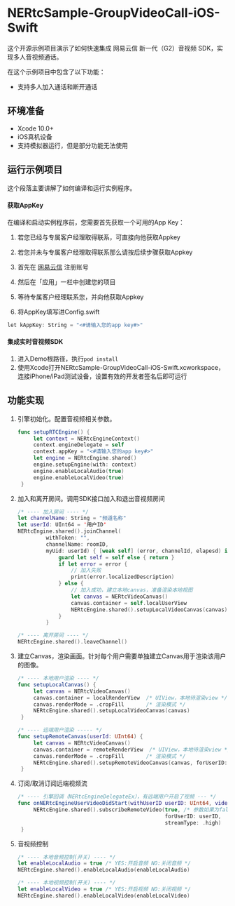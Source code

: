 # NERtcSample-GroupVideoCall-iOS-Swift

这个开源示例项目演示了如何快速集成 网易云信 新一代（G2）音视频 SDK，实现多人音视频通话。

 在这个示例项目中包含了以下功能：

- 支持多人加入通话和断开通话

## 环境准备

- Xcode 10.0+
- iOS真机设备
- 支持模拟器运行，但是部分功能无法使用

## 运行示例项目

这个段落主要讲解了如何编译和运行实例程序。

#### 获取AppKey

在编译和启动实例程序前，您需要首先获取一个可用的App Key：

1. 若您已经与专属客户经理取得联系，可直接向他获取Appkey

2. 若您并未与专属客户经理取得联系那么请按后续步骤获取Appkey

3. 首先在 [网易云信](https://id.163yun.com/register?h=media&t=media&clueFrom=nim&from=bdjjnim0035&referrer=https://app.yunxin.163.com/?clueFrom=nim&from=bdjjnim0035) 注册账号

4. 然后在「应用」一栏中创建您的项目
5. 等待专属客户经理联系您，并向他获取Appkey

6. 将AppKey填写进Config.swift

```objective-c
let kAppKey: String = "<#请输入您的app key#>"
```

#### 集成实时音视频SDK

1. 进入Demo根路径，执行`pod install`
2. 使用Xcode打开NERtcSample-GroupVideoCall-iOS-Swift.xcworkspace，连接iPhone/iPad测试设备，设置有效的开发者签名后即可运行

## 功能实现

1. 引擎初始化。配置音视频相关参数。

   ```swift
   func setupRTCEngine() {
        let context = NERtcEngineContext()
        context.engineDelegate = self
        context.appKey = "<#请输入您的app key#>"
        let engine = NERtcEngine.shared()
        engine.setupEngine(with: context)
        engine.enableLocalAudio(true)
        engine.enableLocalVideo(true)
    }
   ```

2. 加入和离开房间。调用SDK接口加入和退出音视频房间

   ```swift
   /* ---- 加入房间 ---- */
   let channelName: String = "频道名称"
   let userId: UInt64 = '用户ID'
   NERtcEngine.shared().joinChannel(
            withToken: "",
            channelName: roomID,
            myUid: userId) { [weak self] (error, channelId, elapesd) in
                guard let self = self else { return }
                if let error = error {
                    // 加入失败
                    print(error.localizedDescription)
                } else {
                    // 加入成功，建立本地canvas，准备渲染本地视图
                    let canvas = NERtcVideoCanvas()
                    canvas.container = self.localUserView
                    NERtcEngine.shared().setupLocalVideoCanvas(canvas)
                }
            }
   
   /* ---- 离开房间 ---- */
   NERtcEngine.shared().leaveChannel()
   ```

3. 建立Canvas，渲染画面。针对每个用户需要单独建立Canvas用于渲染该用户的图像。

   ```swift
   /* ---- 本地用户渲染 ---- */
   func setupLocalCanvas() {
        let canvas = NERtcVideoCanvas()
        canvas.container = localRenderView  /* UIView，本地待渲染view */
        canvas.renderMode = .cropFill       /* 渲染模式 */
        NERtcEngine.shared().setupLocalVideoCanvas(canvas)
    }
   
   /* ---- 远端用户渲染 ----- */
   func setupRemoteCanvas(userId: UInt64) {
        let canvas = NERtcVideoCanvas()
        canvas.container = remoteRenderView  /* UIView，本地待渲染view */
        canvas.renderMode = .cropFill       /* 渲染模式 */
        NERtcEngine.shared().setupRemoteVideoCanvas(canvas, forUserID: userId)
    }
   ```

4. 订阅/取消订阅远端视频流

   ```swift
   /* ---- 引擎回调（NERtcEngineDelegateEx），有远端用户开启了视频 --- */
   func onNERtcEngineUserVideoDidStart(withUserID userID: UInt64, videoProfile profile: NERtcVideoProfileType) {
        NERtcEngine.shared().subscribeRemoteVideo(true, /* 参数如果为false，则为取消订阅 */
                                                  forUserID: userID,
                                                  streamType: .high)
    }
   ```

5. 音视频控制

   ```swift
   /* ---- 本地音频控制(开关) ---- */
   let enableLocalAudio = true /* YES:开启音频 NO:关闭音频 */
   NERtcEngine.shared().enableLocalAudio(enableLocalAudio)
   
   /* ---- 本地视频控制(开关) ---- */
   let enableLocalVideo = true /* YES:开启视频 NO:关闭视频 */
   NERtcEngine.shared().enableLocalVideo(enableLocalVideo)
   ```

   

   